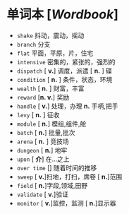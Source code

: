 # 单词本 [*Wordbook*]

* `shake`       抖动，震动，摇动
* `branch`      分支
* `flat`        平面，平原，片，住宅
* `intensive`   密集的，紧张的，强烈的
* `dispatch`    [ **v.**] 调度，派遣  [ **n.** ] 碟
* `condition`   [ **n.** ] 条件，状态，环境
* `wealth`      [ **n.** ] 财富，丰富
* `reward`      [**n. v.**] 奖励
* `handle`      [ **v.**] 处理，办理 **n.** 手柄,把手
* `levy`        [ **n.** ] 征收
* `module`      [ **n.**] 模组,组件,舱
* `batch`       [ **n.**] 批量,批次
* `arena`       [ **n.** ] 竞技场
* `dungeon`     [ **n.**] 地牢
* `upon`        [ **介**] 在...之上
* `over time`   [] 随着时间的推移
* `sweep`       [ **v.**]扫地，打扫，席卷 [ **n.**]范围
* `field`       [ **n.**]字段,领域,田野
* `validate`    [ **v.**]验证
* `monitor`     [ **v.**]监控，监测 [ **n.**]显示器